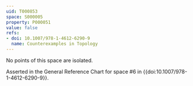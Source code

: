 ```yaml
---
uid: T000853
space: S000005
property: P000051
value: false
refs:
- doi: 10.1007/978-1-4612-6290-9
  name: Counterexamples in Topology
---
```


No points of this space are isolated.

Asserted in the General Reference Chart for space #6 in
{{doi:10.1007/978-1-4612-6290-9}}.
